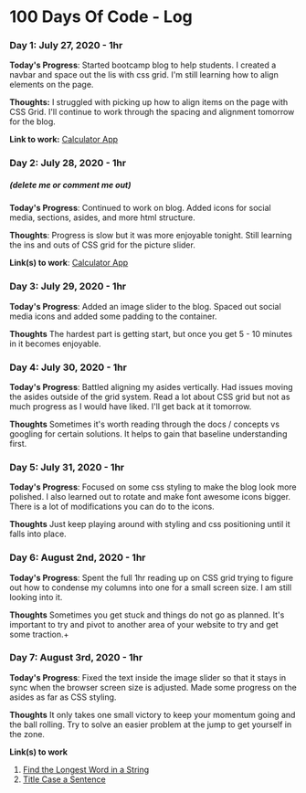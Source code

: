 # 100 Days Of Code - Log

### Day 1: July 27, 2020 - 1hr

**Today's Progress**: Started bootcamp blog to help students. I created a navbar and space out the lis with css grid. I'm still learning how to align elements on the page. 

**Thoughts:** I struggled with picking up how to align items on the page with CSS Grid. I'll continue to work through the spacing and alignment tomorrow for the blog.

**Link to work:** [Calculator App](http://www.example.com)

### Day 2: July 28, 2020 - 1hr
##### (delete me or comment me out)

**Today's Progress**: Continued to work on blog. Added icons for social media, sections, asides, and more html structure.

**Thoughts**: Progress is slow but it was more enjoyable tonight. Still learning the ins and outs of CSS grid for the picture slider.

**Link(s) to work**: [Calculator App](http://www.example.com)


### Day 3: July 29, 2020 - 1hr

**Today's Progress**: Added an image slider to the blog. Spaced out social media icons and added some padding to the container.

**Thoughts** The hardest part is getting start, but once you get 5 - 10 minutes in it becomes enjoyable.

### Day 4: July 30, 2020 - 1hr

**Today's Progress**: Battled aligning my asides vertically. Had issues moving the asides outside of the grid system. Read a lot about CSS grid but not as much progress as I would have liked. I'll get back at it tomorrow.

**Thoughts** Sometimes it's worth reading through the docs / concepts vs googling for certain solutions. It helps to gain that baseline understanding first.

### Day 5: July 31, 2020 - 1hr

**Today's Progress**: Focused on some css styling to make the blog look more polished. I also learned out to rotate and make font awesome icons bigger. There is a lot of modifications you can do to the icons. 

**Thoughts** Just keep playing around with styling and css positioning until it falls into place.

### Day 6: August 2nd, 2020 - 1hr

**Today's Progress**: Spent the full 1hr reading up on CSS grid trying to figure out how to condense my columns into one for a small screen size. I am still looking into it.

**Thoughts** Sometimes you get stuck and things do not go as planned. It's important to try and pivot to another area of your website to try and get some traction.+

### Day 7: August 3rd, 2020 - 1hr

**Today's Progress**: Fixed the text inside the image slider so that it stays in sync when the browser screen size is adjusted. Made some progress on the asides as far as CSS styling.

**Thoughts** It only takes one small victory to keep your momentum going and the ball rolling. Try to solve an easier problem at the jump to get yourself in the zone.



**Link(s) to work**
1. [Find the Longest Word in a String](https://www.freecodecamp.com/challenges/find-the-longest-word-in-a-string)
2. [Title Case a Sentence](https://www.freecodecamp.com/challenges/title-case-a-sentence)
